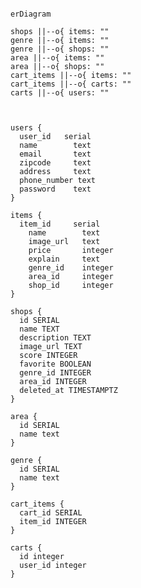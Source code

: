 ```mermaid

erDiagram

shops ||--o{ items: ""
genre ||--o{ items: ""
genre ||--o{ shops: ""
area ||--o{ items: ""
area ||--o{ shops: ""
cart_items ||--o{ items: ""
cart_items ||--o{ carts: ""
carts ||--o{ users: ""



users {
  user_id   serial
  name        text
  email       text
  zipcode     text 
  address     text 
  phone_number text
  password    text 
}

items {
  item_id     serial
    name        text
    image_url   text
    price       integer
    explain     text
    genre_id    integer
    area_id     integer
    shop_id     integer
}

shops {
  id SERIAL
  name TEXT 
  description TEXT 
  image_url TEXT
  score INTEGER  
  favorite BOOLEAN  
  genre_id INTEGER  
  area_id INTEGER  
  deleted_at TIMESTAMPTZ
}

area {
  id SERIAL
  name text
}

genre {
  id SERIAL
  name text
}

cart_items {
  cart_id SERIAL
  item_id INTEGER
}

carts {
  id integer
  user_id integer
}

```



<!-- orders {
  id UUID
  user_id UUID
  status INTEGER
  payment_method INTEGER
  amount BIGINT
  ordered_at TIMESTAMPTZ 
  delivered_at TIMESTAMPTZ
}

order_items {
  order_id UUID
  item_id UUID
  name TEXT
  price BIGINT
  description TEXT
  image_url TEXT
  quantity INTEGER
}  -->

